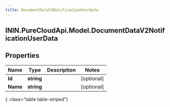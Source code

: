 ```yaml
---
title: DocumentDataV2NotificationUserData
---
```

## ININ.PureCloudApi.Model.DocumentDataV2NotificationUserData

## Properties

|Name | Type | Description | Notes|
|------------ | ------------- | ------------- | -------------|
| **Id** | **string** |  | [optional] |
| **Name** | **string** |  | [optional] |
{: class="table table-striped"}


